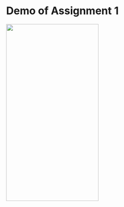 # Demo of Assignment 1

<img src="https://github.com/Renyqin/Stanford-CS193P-2023/assets/13954003/18d30230-e33b-4b92-b40b-f90799ea2ee5" width="250" height="480"/>
